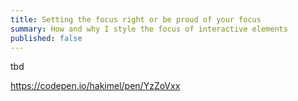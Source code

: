 ```yaml
---
title: Setting the focus right or be proud of your focus
summary: How and why I style the focus of interactive elements
published: false
---
```

tbd

https://codepen.io/hakimel/pen/YzZoVxx